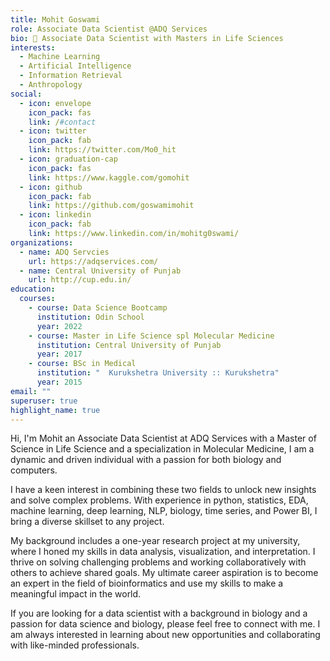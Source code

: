 ```yaml
---
title: Mohit Goswami
role: Associate Data Scientist @ADQ Services
bio: 🌱 Associate Data Scientist with Masters in Life Sciences
interests:
  - Machine Learning
  - Artificial Intelligence
  - Information Retrieval
  - Anthropology
social:
  - icon: envelope
    icon_pack: fas
    link: /#contact
  - icon: twitter
    icon_pack: fab
    link: https://twitter.com/Mo0_hit
  - icon: graduation-cap
    icon_pack: fas
    link: https://www.kaggle.com/gomohit
  - icon: github
    icon_pack: fab
    link: https://github.com/goswamimohit
  - icon: linkedin
    icon_pack: fab
    link: https://www.linkedin.com/in/mohitg0swami/
organizations:
  - name: ADQ Servcies
    url: https://adqservices.com/
  - name: Central University of Punjab
    url: http://cup.edu.in/
education:
  courses:
    - course: Data Science Bootcamp
      institution: Odin School
      year: 2022
    - course: Master in Life Science spl Molecular Medicine
      institution: Central University of Punjab
      year: 2017
    - course: BSc in Medical
      institution: "  Kurukshetra University :: Kurukshetra"
      year: 2015
email: ""
superuser: true
highlight_name: true
---
```

Hi, I'm Mohit  an Associate Data Scientist at ADQ Services with a Master of Science in Life Science and a specialization in Molecular Medicine, I am a dynamic and driven individual with a passion for both biology and computers. 

I have a keen interest in combining these two fields to unlock new insights and solve complex problems. With experience in python, statistics, EDA, machine learning, deep learning, NLP, biology, time series, and Power BI, I bring a diverse skillset to any project.

My background includes a one-year research project at my university, where I honed my skills in data analysis, visualization, and interpretation. I thrive on solving challenging problems and working collaboratively with others to achieve shared goals. My ultimate career aspiration is to become an expert in the field of bioinformatics and use my skills to make a meaningful impact in the world.

If you are looking for a data scientist with a background in biology and a passion for data science and biology, please feel free to connect with me. I am always interested in learning about new opportunities and collaborating with like-minded professionals.